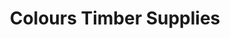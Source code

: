 ---
title: "Colours Timber Supplies"
url: /bexhill-on-sea/colours-timber-supplies/
shop: Baustoffe
---